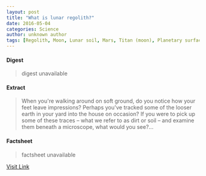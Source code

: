 ```yaml
---
layout: post
title: "What is lunar regolith?"
date: 2016-05-04
categories: Science
author: unknown author
tags: [Regolith, Moon, Lunar soil, Mars, Titan (moon), Planetary surface, Geology of the Moon, Martian soil, Space science, Outer space, Planetary science, Astronomy, Physical sciences, Planets of the Solar System, Solar System]
---
```



#### Digest
>digest unavailable

#### Extract
>When you're walking around on soft ground, do you notice how your feet leave impressions? Perhaps you've tracked some of the looser earth in your yard into the house on occasion? If you were to pick up some of these traces – what we refer to as dirt or soil – and examine them beneath a microscope, what would you see?...

#### Factsheet
>factsheet unavailable

[Visit Link](http://phys.org/news352110458.html)


